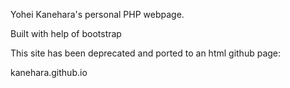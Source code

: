Yohei Kanehara's personal PHP webpage.

Built with help of bootstrap

This site has been deprecated and ported to an html github page:

kanehara.github.io
